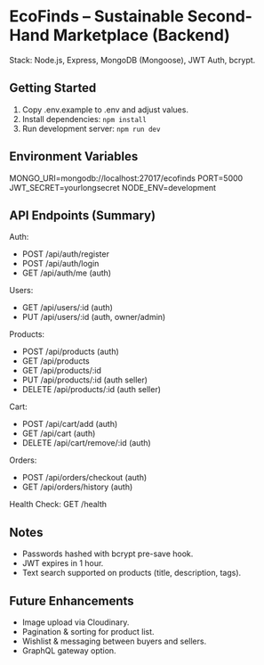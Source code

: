EcoFinds – Sustainable Second-Hand Marketplace (Backend)
=====================================================

Stack: Node.js, Express, MongoDB (Mongoose), JWT Auth, bcrypt.

Getting Started
---------------
1. Copy .env.example to .env and adjust values.
2. Install dependencies: `npm install`
3. Run development server: `npm run dev`

Environment Variables
---------------------
MONGO_URI=mongodb://localhost:27017/ecofinds
PORT=5000
JWT_SECRET=yourlongsecret
NODE_ENV=development

API Endpoints (Summary)
-----------------------
Auth:
- POST /api/auth/register
- POST /api/auth/login
- GET /api/auth/me (auth)

Users:
- GET /api/users/:id (auth)
- PUT /api/users/:id (auth, owner/admin)

Products:
- POST /api/products (auth)
- GET /api/products
- GET /api/products/:id
- PUT /api/products/:id (auth seller)
- DELETE /api/products/:id (auth seller)

Cart:
- POST /api/cart/add (auth)
- GET /api/cart (auth)
- DELETE /api/cart/remove/:id (auth)

Orders:
- POST /api/orders/checkout (auth)
- GET /api/orders/history (auth)

Health Check: GET /health

Notes
-----
- Passwords hashed with bcrypt pre-save hook.
- JWT expires in 1 hour.
- Text search supported on products (title, description, tags).

Future Enhancements
-------------------
- Image upload via Cloudinary.
- Pagination & sorting for product list.
- Wishlist & messaging between buyers and sellers.
- GraphQL gateway option.
